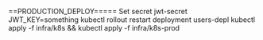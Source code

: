 ==PRODUCTION_DEPLOY=====
Set secret jwt-secret JWT_KEY=something
kubectl rollout restart deployment users-depl
kubectl apply -f infra/k8s && kubectl apply -f infra/k8s-prod